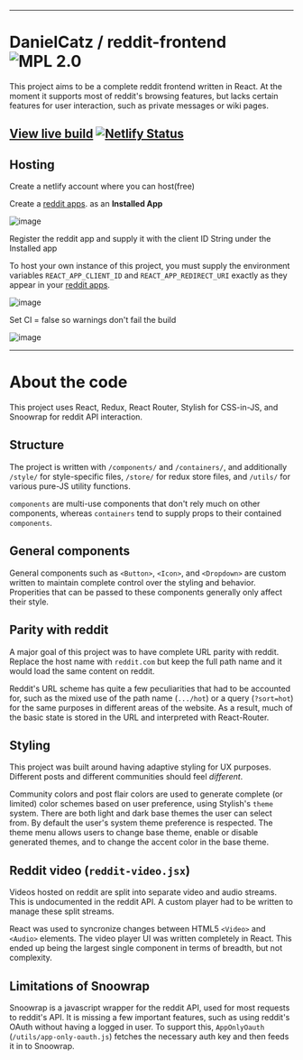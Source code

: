 

---

# DanielCatz / reddit-frontend ![MPL 2.0](https://img.shields.io/github/license/junipf/reddit-frontend.svg)

This project aims to be a complete reddit frontend written in React. At the moment it supports most of reddit's browsing features, but lacks certain features for user interaction, such as private messages or wiki pages.

## [View live build](https://daniel-catz.netlify.app/) [![Netlify Status](https://api.netlify.com/api/v1/badges/11a1d785-2dfb-4cfe-9048-fd3f7a963568/deploy-status)](https://app.netlify.com/sites/daniel-catz/deploys)

## Hosting

Create a netlify account where you can host(free)

Create a [reddit apps](https://www.reddit.com/prefs/apps/). as an **Installed App**

![image](https://user-images.githubusercontent.com/5420294/179425828-bacecad5-8740-4dd3-8b81-f88c9a7c0816.png)

Register the reddit app and supply it with the client ID
String under the Installed app

To host your own instance of this project, you must supply the environment variables `REACT_APP_CLIENT_ID` and `REACT_APP_REDIRECT_URI` exactly as they appear in your [reddit apps](https://www.reddit.com/prefs/apps/). 


![image](https://user-images.githubusercontent.com/5420294/179425653-d781ec15-a5f4-4eda-af5f-17fe17c94f39.png)

Set CI = false so warnings don't fail the build

![image](https://user-images.githubusercontent.com/5420294/179426018-634ad47d-ddf9-4d0d-ba65-e71bb8317b83.png)


---

# About the code

This project uses React, Redux, React Router, Stylish for CSS-in-JS, and Snoowrap for reddit API interaction.

## Structure

The project is written with `/components/` and `/containers/`, and additionally `/style/` for style-specific files, `/store/` for redux store files, and `/utils/` for various pure-JS utility functions.

`components` are multi-use components that don't rely much on other components, whereas `containers` tend to supply props to their contained `components`.

## General components

General components such as `<Button>`, `<Icon>`, and `<Dropdown>` are custom written to maintain complete control over the styling and behavior. Properities that can be passed to these components generally only affect their style.

## Parity with reddit

A major goal of this project was to have complete URL parity with reddit. Replace the host name with `reddit.com` but keep the full path name and it would load the same content on reddit.

Reddit's URL scheme has quite a few peculiarities that had to be accounted for, such as the mixed use of the path name (`.../hot`) or a query (`?sort=hot`) for the same purposes in different areas of the website. As a result, much of the basic state is stored in the URL and interpreted with React-Router.

## Styling

This project was built around having adaptive styling for UX purposes. Different posts and different communities should feel *different*.

Community colors and post flair colors are used to generate complete (or limited) color schemes based on user preference, using Stylish's `theme` system. There are both light and dark base themes the user can select from. By default the user's system theme preference is respected. The theme menu allows users to change base theme, enable or disable generated themes, and to change the accent color in the base theme.
  
## Reddit video (`reddit-video.jsx`)

Videos hosted on reddit are split into separate video and audio streams. This is undocumented in the reddit API. A custom player had to be written to manage these split streams.

React was used to syncronize changes between HTML5 `<Video>` and `<Audio>` elements. The video player UI was written completely in React. This ended up being the largest single component in terms of breadth, but not complexity.

## Limitations of Snoowrap

Snoowrap is a javascript wrapper for the reddit API, used for most requests to reddit's API. It is missing a few important features, such as using reddit's OAuth without having a logged in user. To support this, `AppOnlyOauth` (`/utils/app-only-oauth.js`) fetches the necessary auth key and then feeds it in to Snoowrap.
